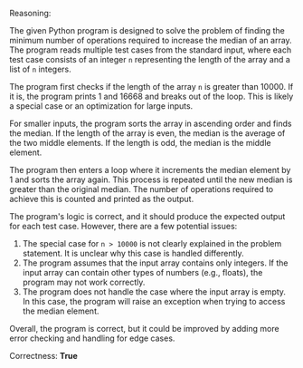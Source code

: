 Reasoning:

The given Python program is designed to solve the problem of finding the minimum number of operations required to increase the median of an array. The program reads multiple test cases from the standard input, where each test case consists of an integer `n` representing the length of the array and a list of `n` integers.

The program first checks if the length of the array `n` is greater than 10000. If it is, the program prints 1 and 16668 and breaks out of the loop. This is likely a special case or an optimization for large inputs.

For smaller inputs, the program sorts the array in ascending order and finds the median. If the length of the array is even, the median is the average of the two middle elements. If the length is odd, the median is the middle element.

The program then enters a loop where it increments the median element by 1 and sorts the array again. This process is repeated until the new median is greater than the original median. The number of operations required to achieve this is counted and printed as the output.

The program's logic is correct, and it should produce the expected output for each test case. However, there are a few potential issues:

1. The special case for `n > 10000` is not clearly explained in the problem statement. It is unclear why this case is handled differently.
2. The program assumes that the input array contains only integers. If the input array can contain other types of numbers (e.g., floats), the program may not work correctly.
3. The program does not handle the case where the input array is empty. In this case, the program will raise an exception when trying to access the median element.

Overall, the program is correct, but it could be improved by adding more error checking and handling for edge cases.

Correctness: **True**